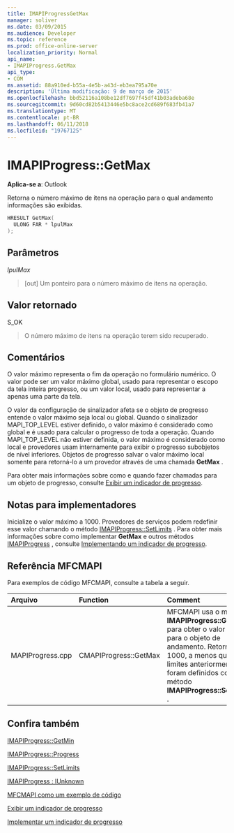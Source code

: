 ```yaml
---
title: IMAPIProgressGetMax
manager: soliver
ms.date: 03/09/2015
ms.audience: Developer
ms.topic: reference
ms.prod: office-online-server
localization_priority: Normal
api_name:
- IMAPIProgress.GetMax
api_type:
- COM
ms.assetid: 88a910ed-b55a-4e5b-a43d-eb3ea795a70e
description: 'Última modificação: 9 de março de 2015'
ms.openlocfilehash: bbd52116a108be12df7697f45df41b03adeba68e
ms.sourcegitcommit: 9d60cd82b5413446e5bc8ace2cd689f683fb41a7
ms.translationtype: MT
ms.contentlocale: pt-BR
ms.lasthandoff: 06/11/2018
ms.locfileid: "19767125"
---
```

# <a name="imapiprogressgetmax"></a>IMAPIProgress::GetMax

  
  
**Aplica-se a**: Outlook 
  
Retorna o número máximo de itens na operação para o qual andamento informações são exibidas.
  
```cpp
HRESULT GetMax(
  ULONG FAR * lpulMax
);
```

## <a name="parameters"></a>Parâmetros

 _lpulMax_
  
> [out] Um ponteiro para o número máximo de itens na operação.
    
## <a name="return-value"></a>Valor retornado

S_OK 
  
> O número máximo de itens na operação terem sido recuperado.
    
## <a name="remarks"></a>Comentários

O valor máximo representa o fim da operação no formulário numérico. O valor pode ser um valor máximo global, usado para representar o escopo da tela inteira progresso, ou um valor local, usado para representar a apenas uma parte da tela. 
  
O valor da configuração de sinalizador afeta se o objeto de progresso entende o valor máximo seja local ou global. Quando o sinalizador MAPI_TOP_LEVEL estiver definido, o valor máximo é considerado como global e é usado para calcular o progresso de toda a operação. Quando MAPI_TOP_LEVEL não estiver definida, o valor máximo é considerado como local e provedores usam internamente para exibir o progresso subobjetos de nível inferiores. Objetos de progresso salvar o valor máximo local somente para retorná-lo a um provedor através de uma chamada **GetMax** . 
  
Para obter mais informações sobre como e quando fazer chamadas para um objeto de progresso, consulte [Exibir um indicador de progresso](how-to-display-a-progress-indicator.md).
  
## <a name="notes-to-implementers"></a>Notas para implementadores

Inicialize o valor máximo a 1000. Provedores de serviços podem redefinir esse valor chamando o método [IMAPIProgress::SetLimits](imapiprogress-setlimits.md) . Para obter mais informações sobre como implementar **GetMax** e outros métodos [IMAPIProgress](imapiprogressiunknown.md) , consulte [Implementando um indicador de progresso](implementing-a-progress-indicator.md).
  
## <a name="mfcmapi-reference"></a>Referência MFCMAPI

Para exemplos de código MFCMAPI, consulte a tabela a seguir.
  
|**Arquivo**|**Function**|**Comment**|
|:-----|:-----|:-----|
|MAPIProgress.cpp  <br/> |CMAPIProgress::GetMax  <br/> |MFCMAPI usa o método **IMAPIProgress::GetMax** para obter o valor máximo para o objeto de andamento. Retorna a 1000, a menos que limites anteriormente foram definidos com o método **IMAPIProgress::SetLimits** .  <br/> |
   
## <a name="see-also"></a>Confira também



[IMAPIProgress::GetMin](imapiprogress-getmin.md)
  
[IMAPIProgress::Progress](imapiprogress-progress.md)
  
[IMAPIProgress::SetLimits](imapiprogress-setlimits.md)
  
[IMAPIProgress : IUnknown](imapiprogressiunknown.md)


[MFCMAPI como um exemplo de código](mfcmapi-as-a-code-sample.md)
  
[Exibir um indicador de progresso](how-to-display-a-progress-indicator.md)
  
[Implementar um indicador de progresso](implementing-a-progress-indicator.md)

